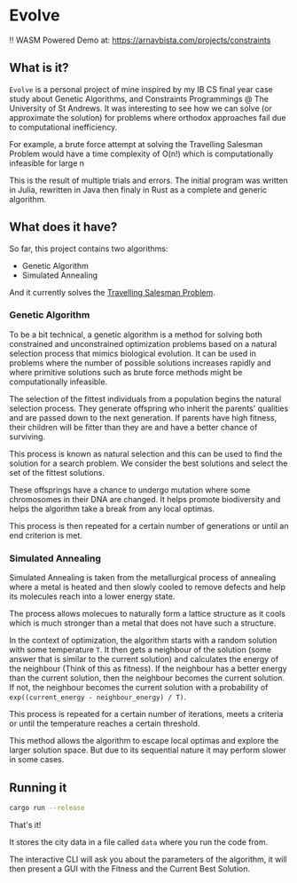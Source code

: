# Evolve

‼️ WASM Powered Demo at: https://arnavbista.com/projects/constraints

## What is it?

`Evolve` is a personal project of mine inspired by my IB CS final year
case study about Genetic Algorithms, and Constraints Programmings @
The University of St Andrews. It was interesting to see how we can
solve (or approximate the solution) for problems where orthodox approaches fail
due to computational inefficiency.

For example, a brute force attempt at solving the Travelling Salesman Problem
would have a time complexity of O(n!) which is computationally infeasible for
large n

This is the result of multiple trials and errors. The initial program was
written in Julia, rewritten in Java then finaly in Rust as a
complete and generic algorithm. 


## What does it have? 

So far, this project contains two algorithms: 
- Genetic Algorithm
- Simulated Annealing

And it currently solves the [Travelling Salesman Problem](https://en.wikipedia.org/wiki/Travelling_salesman_problem).

### Genetic Algorithm

To be a bit technical, a genetic algorithm is a method for solving both
constrained and unconstrained optimization problems based on a natural
selection process that mimics biological evolution. It can be used in problems
where the number of possible solutions increases rapidly and where primitive
solutions such as brute force methods might be computationally infeasible.

The selection of the fittest individuals from a population begins the natural
selection process. They generate offspring who inherit the parents' qualities
and are passed down to the next generation. If parents have high fitness, their
children will be fitter than they are and have a better chance of surviving.

This process is known as natural selection and this can be used to find the
solution for a search problem. We consider the best solutions and select the
set of the fittest solutions.

These offsprings have a chance to undergo mutation where some chromosomes in
their DNA are changed. It helps promote biodiversity and helps the algorithm
take a break from any local optimas. 

This process is then repeated for a certain number of generations or until an
end criterion is met. 


### Simulated Annealing

Simulated Annealing is taken from the metallurgical process of annealing where
a metal is heated and then slowly cooled to remove defects and help its molecules
reach into a lower energy state.

The process allows molecues to naturally form a lattice structure as it cools
which is much stronger than a metal that does not have such a structure.

In the context of optimization, the algorithm starts with a random solution
with some temperature `T`. It then gets a neighbour of the solution (some
answer that is similar to the current solution) and calculates the energy of
the neighbour (Think of this as fitness). If the neighbour has a better energy
than the current solution, then the neighbour becomes the current solution.
If not, the neighbour becomes the current solution with a probability of
`exp((current_energy - neighbour_energy) / T)`.

This process is repeated for a certain number of iterations, meets a criteria
or until the temperature reaches a certain threshold.

This method allows the algorithm to escape local optimas and explore the larger
solution space. But due to its sequential nature it may perform slower in some
cases.


## Running it

```bash
cargo run --release
```

That's it!


It stores the city data in a file called `data` where you run the code from.


The interactive CLI will ask you about the parameters of the algorithm, it will
then present a GUI with the Fitness and the Current Best Solution.
